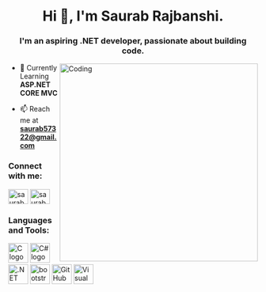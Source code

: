 <h1 align="center">Hi 👋, I'm Saurab Rajbanshi.</h1>
<h3 align="center">I'm an aspiring .NET developer, passionate about building code.</h3>

<img align="right" alt="Coding" width="400" src="https://cdn.dribbble.com/users/1019864/screenshots/3079099/codeloop.gif">

- 🌱 Currently Learning **ASP.NET CORE MVC**

- 📫 Reach me at **saurab57322@gmail.com**

<h3 align="left">Connect with me:</h3>
 <a href="https://linkedin.com/in/saurab-rajbanshi-95bb8425a/" target="_blank"><img align="center" src="https://raw.githubusercontent.com/rahuldkjain/github-profile-readme-generator/master/src/images/icons/Social/linked-in-alt.svg" alt="saurab rajbanshi" height="30" width="40" /></a>  
<a href="https://fb.com/saurab.rajbanshi.73" target="_blank"><img align="center" src="https://raw.githubusercontent.com/rahuldkjain/github-profile-readme-generator/master/src/images/icons/Social/facebook.svg" alt="saurab.rajbanshi.73i" height="30" width="40" /></a>
</p>

<h3 align="left">Languages and Tools:</h3>

<p align="left">
    <img src="https://cdn.jsdelivr.net/gh/devicons/devicon/icons/c/c-original.svg" height="40" width="40" alt="C logo" />
    <img src="https://cdn.jsdelivr.net/gh/devicons/devicon/icons/csharp/csharp-original.svg" height="40" width="40" alt="C# logo" />
    <img src="https://cdn.jsdelivr.net/gh/devicons/devicon/icons/dot-net/dot-net-original.svg" height="40" width="40" alt=".NET logo" />
    <img src="https://cdn.jsdelivr.net/gh/devicons/devicon/icons/bootstrap/bootstrap-original.svg" height="40" width="40" alt="bootstrap logo"  />
    <img src="https://cdn.jsdelivr.net/gh/devicons/devicon/icons/github/github-original.svg" height="40" width="40" alt="GitHub logo" />
    <img src="https://cdn.jsdelivr.net/gh/devicons/devicon/icons/visualstudio/visualstudio-plain.svg" height="40" width="40" alt="Visual Studio logo" />
</p>

